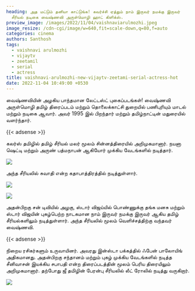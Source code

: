 ```yaml
---
heading: அத மட்டும் தனியா காட்டுங்க! கவர்ச்சி ஏத்தும் நாம் இருவர் நமக்கு இருவர்
  சீரியல் நடிகை வைஷ்ணவி அருள்மொழி ஹாட் கிளிக்ஸ்.
preview_image: /images/2022/11/04/vaishnaviarulmozhi.jpeg
image_resize: /cdn-cgi/image/w=640,fit=scale-down,q=80,f=auto
categories: cinema
authors: Santhosh
tags:
  - vaishnavi arulmozhi
  - vijaytv
  - zeetamil
  - serial
  - actress
title: vaishnavi-arulmozhi-new-vijaytv-zeetami-serial-actress-hot
date: 2022-11-04 10:49:00 +0530
---
```

வைஷ்ணவியின் அழகிய பாந்தமான லேட்டஸ்ட் புகைப்படங்கள்! 
வைஷ்ணவி அருள்மொழி தமிழ் திரைப்படம் மற்றும் தொலைக்காட்சி துறையில் பணிபுரியும் மாடல் மற்றும் நடிகை ஆவார். அவர் 1995 இல் பிறந்தார் மற்றும் தமிழ்நாட்டின் மதுரையில் வளர்ந்தார்.

{{< adsense >}}


கலர்ஸ் தமிழில் தமிழ் சீரியல் மலர் மூலம் சின்னத்திரையில் அறிமுகமானார். நயனா ஷெட்டி மற்றும் அருண் பத்மநாபன் ஆகியோர் முக்கிய வேடங்களில் நடித்தார். 


![](/images/2022/11/04/vaishnavi-arulmozhi-new-vijaytv-zeetami-serial-actress-hot.jpeg)

அந்த சீரியலில் சுவாதி என்ற கதாபாத்திரத்தில் நடித்துள்ளார்.

![](/images/2022/11/04/vaishnavi-arulmozhi-new-vijaytv-zeetami-serial-actress-hot2.jpeg)

![](/images/2022/11/04/vaishnavi-arulmozhi-new-vijaytv-zeetami-serial-actress-hot4.jpeg)

அதன்பிறகு சன் டிவியில் அழகு, ஸ்டார் விஜய்யில் பொண்ணுக்கு தங்க மனசு மற்றும் ஸ்டார் விஜயின் புகழ்பெற்ற நாடகமான நாம் இருவர் நமக்கு இருவர் ஆகிய தமிழ் சீரியல்களிலும் நடித்துள்ளார். அந்த சீரியலில் மூலம் வெளிச்சத்திற்கு வந்தவர் வைஷ்ணவி. 

{{< adsense >}}

நிறைய ரசிகர்களும் உருவாயினர். அவரது இன்ஸ்டா பக்கத்தில் ஃபேன் பாலோயிங் அதிகமானது. 
அதன்பிறகு சந்தானம் மற்றும் புகழ் முக்கிய வேடங்களில் நடித்த சீனிவாசன் இயக்கிய சபாபதி என்ற‌ திரைப்படத்தின் மூலம் பெரிய திரையிலும் அறிமுகமானார். தற்போது ஜீ தமிழின் பேரன்பு சீரியலில் லீட் ரோலில் நடித்து வருகிறார்.

![](/images/2022/11/04/vaishnavi-arulmozhi-new-vijaytv-zeetami-serial-actress-hot88.jpeg)